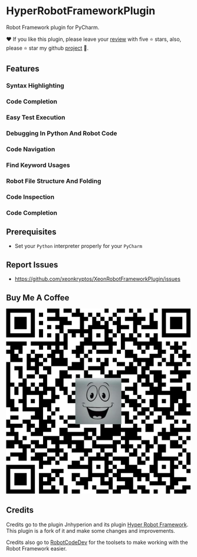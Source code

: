 # HyperRobotFrameworkPlugin
<!-- Plugin description -->
Robot Framework plugin for PyCharm.

❤️ If you like this plugin, please leave your [review](https://plugins.jetbrains.com/plugin/x-xeon-robotframework-support/reviews/new) with five ⭐ stars, also, please ⭐ star my github [project](https://github.com/xeonkryptos/XeonRobotFrameworkPlugin) 🙏.

## Features
### Syntax Highlighting
### Code Completion
### Easy Test Execution
### Debugging In Python And Robot Code
### Code Navigation
### Find Keyword Usages
### Robot File Structure And Folding
### Code Inspection
### Code Completion

## Prerequisites
  * Set your `Python` interpreter properly for your `PyCharm`

## Report Issues
  * https://github.com/xeonkryptos/XeonRobotFrameworkPlugin/issues

<!-- Plugin description end -->

## Buy Me A Coffee
![](https://raw.githubusercontent.com/xeonkryptos/XeonRobotFrameworkPlugin/main/docs/imgs/qr.png)

## Credits

Credits go to the plugin Jnhyperion and its plugin [Hyper Robot Framework](https://github.com/jnhyperion/HyperRobotFrameworkPlugin). This plugin is a fork of
it and make some changes and improvements.

Credits also go to [RobotCodeDev](https://github.com/robotcodedev/robotcode) for the toolsets to make working with the Robot Framework easier.
